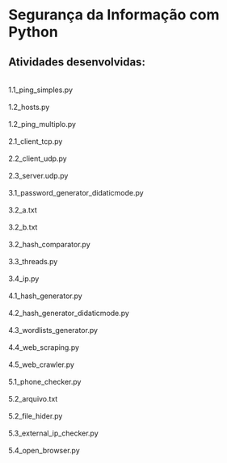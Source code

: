 <h1>Segurança da Informação com Python</h1>
<h2>Atividades desenvolvidas:</br></h2>
	<br>1.1_ping_simples.py</br>
	<br>1.2_hosts.py</br>
	<br>1.2_ping_multiplo.py</br>
	<br>2.1_client_tcp.py</br>
	<br>2.2_client_udp.py</br>
	<br>2.3_server.udp.py</br>
	<br>3.1_password_generator_didaticmode.py</br>
	<br>3.2_a.txt</br>
	<br>3.2_b.txt</br>
	<br>3.2_hash_comparator.py</br>
	<br>3.3_threads.py</br>
	<br>3.4_ip.py</br>
	<br>4.1_hash_generator.py</br>
	<br>4.2_hash_generator_didaticmode.py</br>
	<br>4.3_wordlists_generator.py</br>
	<br>4.4_web_scraping.py</br>	
	<br>4.5_web_crawler.py</br>
	<br>5.1_phone_checker.py</br>
	<br>5.2_arquivo.txt</br>
	<br>5.2_file_hider.py</br>
	<br>5.3_external_ip_checker.py</br>
	<br>5.4_open_browser.py</br>
